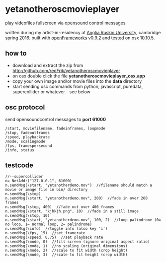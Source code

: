 # yetanotheroscmovieplayer
play videofiles fullscreen via opensound control messages

written during my artist-in-residency at [Anglia Ruskin University](http://www.anglia.ac.uk/arts-law-and-social-sciences/department-of-music-and-performing-arts), cambridge spring 2016. built with [openFrameworks](http://openframeworks.cc) v0.9.2 and tested on osx 10.10.5.

how to
--

* download and extract the zip from http://github.com/redFrik/yetanotheroscmovieplayer
* on osx double click the file **yetanotheroscmovieplayer_osx.app**
* copy your own image and/or movie files into the **data** directory
* start sending osc commands from python, javascript, puredata, supercollider or whatever - see below

osc protocol
--

send opensoundcontrol messages to **port 61000**

```
/start, moviefilename, fadeinframes, loopmode
/stop, fadeoutframes
/speed, playbackrate
/mode, scalingmode
/fps, framespersecond
/info, status
```

testcode
--

```
//--supercollider
n= NetAddr("127.0.0.1", 61000)
n.sendMsg(\start, "yetanotherdemo.mov")  //filename should match a movie or image file in bin/ directory
n.sendMsg(\stop)
n.sendMsg(\start, "yetanotherdemo.mov", 200)  //fade in over 200 frames
n.sendMsg(\stop, 400)  //fade out over 400 frames
n.sendMsg(\start, "kjhkjh.png", 10)  //fade in a still image
n.sendMsg(\stop, 10)
n.sendMsg(\start, "yetanotherdemo.mov", 100, 2)  //loop palindrome (0= no loop, 1= normal loop, 2= palindrome)
n.sendMsg(\info)  //toggle info (also key 'i')
n.sendMsg(\fps, 15)  //set framerate
n.sendMsg(\speed, 0.75)  //set playback rate
n.sendMsg(\mode, 0)  //fill screen (ignore original aspect ratio)
n.sendMsg(\mode, 1)  //no scaling (original dimensions)
n.sendMsg(\mode, 2)  //scale to fit width (crop height)
n.sendMsg(\mode, 3)  //scale to fit height (crop width)
```
